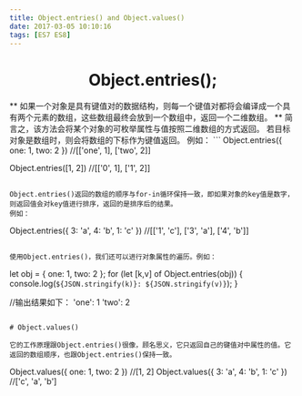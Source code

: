 ```yaml
---
title: Object.entries() and Object.values()
date: 2017-03-05 10:10:16
tags: [ES7 ES8]
---
```


<center> 

# Object.entries(); # 
</center>
<!-- more -->
** 如果一个对象是具有键值对的数据结构，则每一个键值对都将会编译成一个具有两个元素的数组，这些数组最终会放到一个数组中，返回一个二维数组。 **
简言之，该方法会将某个对象的可枚举属性与值按照二维数组的方式返回。
若目标对象是数组时，则会将数组的下标作为键值返回。
例如：
```
Object.entries({ one: 1, two: 2 })    //[['one', 1], ['two', 2]]

Object.entries([1, 2])                //[['0', 1], ['1', 2]]
```

Object.entries()返回的数组的顺序与for-in循环保持一致，即如果对象的key值是数字，则返回值会对key值进行排序，返回的是排序后的结果。
例如：
```
Object.entries({ 3: 'a', 4: 'b', 1: 'c' })    //[['1', 'c'], ['3', 'a'], ['4', 'b']]
```

使用Object.entries()，我们还可以进行对象属性的遍历。例如：
```
let obj = { one: 1, two: 2 };
for (let [k,v] of Object.entries(obj)) {
  console.log(`${JSON.stringify(k)}: ${JSON.stringify(v)}`);
}

//输出结果如下：
'one': 1
'two': 2
```

# Object.values()

它的工作原理跟Object.entries()很像，顾名思义，它只返回自己的键值对中属性的值。它返回的数组顺序，也跟Object.entries()保持一致。

```
Object.values({ one: 1, two: 2 })            //[1, 2]
Object.values({ 3: 'a', 4: 'b', 1: 'c' })    //['c', 'a', 'b']
```